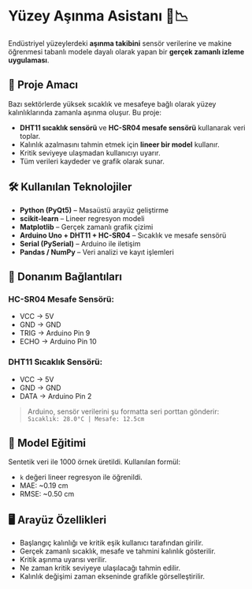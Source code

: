 # Yüzey Aşınma Asistanı 🔧📉

Endüstriyel yüzeylerdeki **aşınma takibini** sensör verilerine ve makine öğrenmesi tabanlı modele dayalı olarak yapan bir **gerçek zamanlı izleme uygulaması**.

## 🎯 Proje Amacı

Bazı sektörlerde yüksek sıcaklık ve mesafeye bağlı olarak yüzey kalınlıklarında zamanla aşınma oluşur. Bu proje:

- **DHT11 sıcaklık sensörü** ve **HC-SR04 mesafe sensörü** kullanarak veri toplar.
- Kalınlık azalmasını tahmin etmek için **lineer bir model** kullanır.
- Kritik seviyeye ulaşmadan kullanıcıyı uyarır.
- Tüm verileri kaydeder ve grafik olarak sunar.

## 🛠️ Kullanılan Teknolojiler

- **Python (PyQt5)** – Masaüstü arayüz geliştirme
- **scikit-learn** – Lineer regresyon modeli
- **Matplotlib** – Gerçek zamanlı grafik çizimi
- **Arduino Uno + DHT11 + HC-SR04** – Sıcaklık ve mesafe sensörü
- **Serial (PySerial)** – Arduino ile iletişim
- **Pandas / NumPy** – Veri analizi ve kayıt işlemleri

## 🔌 Donanım Bağlantıları

### HC-SR04 Mesafe Sensörü:
- VCC → 5V  
- GND → GND  
- TRIG → Arduino Pin 9  
- ECHO → Arduino Pin 10  

### DHT11 Sıcaklık Sensörü:
- VCC → 5V  
- GND → GND  
- DATA → Arduino Pin 2  

> Arduino, sensör verilerini şu formatta seri porttan gönderir:  
> `Sıcaklık: 28.0°C | Mesafe: 12.5cm`

## 🧠 Model Eğitimi

Sentetik veri ile 1000 örnek üretildi. Kullanılan formül:


- `k` değeri lineer regresyon ile öğrenildi.
- MAE: ~0.19 cm  
- RMSE: ~0.50 cm

## 🖥️ Arayüz Özellikleri

- Başlangıç kalınlığı ve kritik eşik kullanıcı tarafından girilir.
- Gerçek zamanlı sıcaklık, mesafe ve tahmini kalınlık gösterilir.
- Kritik aşınma uyarısı verilir.
- Ne zaman kritik seviyeye ulaşılacağı tahmin edilir.
- Kalınlık değişimi zaman ekseninde grafikle görselleştirilir.


